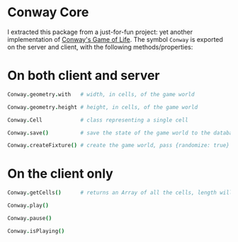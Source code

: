 Conway Core
===========

I extracted this package from a just-for-fun project: yet another implementation of [Conway's Game of Life](http://en.wikipedia.org/wiki/Conway's_Game_of_Life). The symbol `Conway` is exported on the server and client, with the following methods/properties:

# On both client and server

```coffeescript
Conway.geometry.with   # width, in cells, of the game world

Conway.geometry.height # height, in cells, of the game world

Conway.Cell            # class representing a single cell

Conway.save()          # save the state of the game world to the database

Conway.createFixture() # create the game world, pass {randomize: true} for randomness
```

# On the client only

```coffeescript
Conway.getCells()      # returns an Array of all the cells, length will be width * height 

Conway.play()

Conway.pause()

Conway.isPlaying()
```


